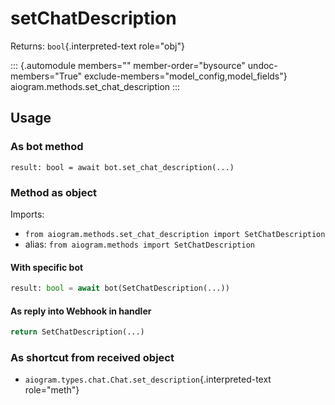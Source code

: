 # setChatDescription

Returns: `bool`{.interpreted-text role="obj"}

::: {.automodule members="" member-order="bysource" undoc-members="True" exclude-members="model_config,model_fields"}
aiogram.methods.set_chat_description
:::

## Usage

### As bot method

``` 
result: bool = await bot.set_chat_description(...)
```

### Method as object

Imports:

-   `from aiogram.methods.set_chat_description import SetChatDescription`
-   alias: `from aiogram.methods import SetChatDescription`

#### With specific bot

``` python
result: bool = await bot(SetChatDescription(...))
```

#### As reply into Webhook in handler

``` python
return SetChatDescription(...)
```

### As shortcut from received object

-   `aiogram.types.chat.Chat.set_description`{.interpreted-text
    role="meth"}
